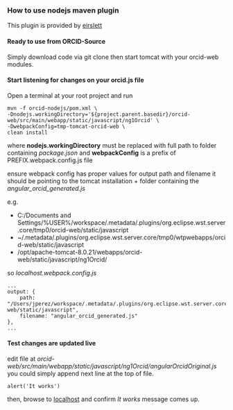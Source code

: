 ### How to use nodejs maven plugin

This plugin is provided by [eirslett](https://github.com/eirslett/frontend-maven-plugin)

#### Ready to use from ORCID-Source

Simply download code via git clone then start tomcat with your orcid-web modules.

#### Start listening for changes on your orcid.js file

Open a terminal at your root project and run

    mvn -f orcid-nodejs/pom.xml \
    -Dnodejs.workingDirectory='${project.parent.basedir}/orcid-web/src/main/webapp/static/javascript/ng1Orcid' \
    -DwebpackConfig=tmp-tomcat-orcid-web \
    clean install

where **nodejs.workingDirectory** must be replaced with full path to folder containing _package.json_ and **webpackConfig** is a prefix of PREFIX.webpack.config.js file

ensure webpack config has proper values for output path and filename it should be pointing to the tomcat installation + folder containing the _angular_orcid_generated.js_

e.g.

* C:/Documents and Settings/%USER%/workspace/.metadata/.plugins/org.eclipse.wst.server.core/tmp0/orcid-web/static/javascript
* ~/.metadata/.plugins/org.eclipse.wst.server.core/tmp0/wtpwebapps/orcid-web/static/javascript
* /opt/apache-tomcat-8.0.21/webapps/orcid-web/static/javascript/ng1Orcid/

so _localhost.webpack.config.js_

    ...
    output: {
        path: "/Users/jperez/workspace/.metadata/.plugins/org.eclipse.wst.server.core/tmp0/wtpwebapps/orcid-web/static/javascript",
        filename: "angular_orcid_generated.js"
    },
    ...

#### Test changes are updated live

edit file at _orcid-web/src/main/webapp/static/javascript/ng1Orcid/angularOrcidOriginal.js_
you could simply append next line at the top of file.

    alert('It works')
    
then, browse to [localhost](https://localhost:8443/orcid-web/) and confirm _It works_ message comes up.

